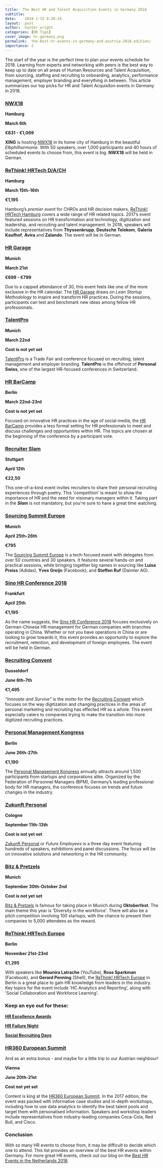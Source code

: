 ```yaml
---
title:  The Best HR and Talent Acquisition Events in Germany 2018 
subtitle:
date:    2018-1-15 8:20:16
layout:  post
author:  hunter_wright
categories: [HR Tips]
cover_image: hr-germany.png
permalink:  the-best-hr-events-in-germany-and-austria-2018-edition/
importance: 2
---
```


The start of the year is the perfect time to plan your events schedule for 2018. Learning from experts and networking with peers is the best way to keep up to date on all areas of Human Resources and Talent Acquisition, from sourcing, staffing and recruiting to onboarding, analytics, performance management, employer branding and everything in between. This article summarizes our top picks for HR and Talent Acquisiton events in Germany in 2018.   

<!--more-->

### [NWX18](https://newworkexperience.xing.com/)

**Hamburg**

**March 6th**

**€831 - €1,069**

**XING** is hosting [NWX18](https://newworkexperience.xing.com/) in its home city of Hamburg in the beautiful *Elbphilharmonie*. With 50 speakers, over 1,000 participants and 40 hours of scheduled events to choose from, this event is big. **NWX18** will be held in German.

### [ReThink! HRTech D/A/CH](http://rethink-hrtech.de/de/)

**Hamburg**

**March 15th-16th**

**€1,195**

Hamburg’s *premier event* for CHROs and HR decision makers, [ReThink! HRTech Hamburg](http://rethink-hrtech.de/de/) covers a wide range of HR related topics. 2017’s event featured sessions on HR transformation and technology, digitization and leadership, and recruiting and talent management. In 2018, speakers will include representatives from **Thyssenkrupp**, **Deutsche Telekom**, **Galeria Kaufhof**, **Avira** and **Zalando**. The event will be in German. 
 
### [HR Garage](https://hr-garage.de/index.php#termine)

**Munich**

**March 21st**

**€699 - €799**

Due to a capped attendance of 30, this event feels like one of the more exclusive in the HR calendar. The [HR Garage](https://hr-garage.de/index.php#termine) draws on *Lean Startup Methodology* to inspire and transform HR practices.  During the sessions, participants can test and benchmark new ideas among fellow HR professionals.  

### [TalentPro](http://www.talentpro.de/home.html)

**Munich**

**March 22nd**

**Cost is not yet set**

[TalentPro](http://www.talentpro.de/home.html) is a Trade Fair and conference focused on recruiting, talent management and employer branding. **TalentPro** is the offshoot of **Personal Swiss**, one of the largest HR-focused conferences in Switzerland.

### [HR BarCamp](hrbarcamp.eu/berlin/)

**Berlin** 

**March 22nd-23rd**

**Cost is not yet set**

Focused on innovative HR practices in the age of social media, the [HR BarCamp](hrbarcamp.eu/berlin/) provides a less formal setting for HR professionals to meet and discuss challenges and opportunities within HR. The topics are chosen at the beginning of the conference by a participant vote. 

### [Recruiter Slam](http://www.recruiterslam.de/)

**Stuttgart**

**April 12th**

**€22,50**

This one-of-a-kind event invites recruiters to share their personal recruiting experiences through poetry. This 'competition' is meant to show the importance of HR and the need for visionary managers within it. Taking part in the **_Slam_** is not mandatory, but you're sure to have a great time watching. 

### [Sourcing Summit Europe](https://www.sosueurope.com/)

**Munich** 

**April 25th-26th**

**€795**

The [Sourcing Summit Europe](https://www.sosueurope.com/) is a tech-focused event with delegates from over 50 countries and 30 speakers. It features several hands-on and practical sessions, while bringing together big names in sourcing like **Luisa Preiss** (Adidas), **Yves Greijn** (Facebook), and **Steffen Ruf** (Daimler AG).

### [Sino HR Conference 2018](http://www.sino-hr-conference.com/en/home.html)

**Frankfurt**

**April 25th**

**€1,195**

As the name suggests, the [Sino HR Conference 2018](http://www.sino-hr-conference.com/en/home.html) focuses exclusively on German-Chinese HR management for German companies with branches operating in China. Whether or not you have operations in China or are looking to grow towards it, this event provides an opportunity to explore the recruitment, retention, and development of foreign employees. The event will be held in German.

### [Recruiting Convent](https://www.recruiting-convent.de/)

**Dusseldorf**

**June 6th-7th**

**€1,495**

*"Innovate and Survive"* is the motto for the [Recruiting Convent](https://www.recruiting-convent.de/) which focuses on the way digitization and changing practices in the areas of personal marketing and recruiting has effected HR as a whole. This event especially caters to  companies trying to make the transition into more digitized recruiting practices.

### [Personal Management Kongress](https://www.personalmanagementkongress.de/)

**Berlin**

**June 26th-27th**

**€1,190**

The [Personal Management Kongress](https://www.personalmanagementkongress.de/) annually attracts around 1,500 participants from startups and corporations alike. Organized by the Federation of Personnel Managers (BPM), Germany’s leading professional body for HR managers, the conference focuses on trends and future changes in the industry. 

### [Zukunft Personal](http://www.zukunft-personal.de/)

**Cologne**

**September 11th-13th**

**Cost is not yet set**

[Zukunft Personal](http://www.zukunft-personal.de/) or *Future Employees* is a three day event featuring hundreds of speakers, exhibitions and panel discussions. The focus will be on innovative solutions and networking in the HR community.  

### [Bitz & Pretzels](https://www.bitsandpretzels.com/)

**Munich**

**September 30th-October 2nd**

**Cost is not yet set**

[Bitz & Pretzels](https://www.bitsandpretzels.com/) is famous for taking place in Munich during **Oktoberfest**. The main theme this year is 'Diversity in the workforce'. There will also be a pitch competition involving 100 startups, with the chance to present their companies to 5,000 attendees as the reward.

### [ReThink! HRTech Europe](http://rethink-hrtech.com/en/)

**Berlin**

**November 21st-23rd**

**€1,295**

With speakers like **Mounira Latrache** (YouTube), **Ross Sparkman** (Facebook), and **Gerard Penning** (Shell), the [ReThink! HRTech Europe](http://rethink-hrtech.com/en/) in Berlin is a great place to gain HR knowledge from leaders in the industry. Key topics for the event include 'HC Analytics and Reporting', along with 'Social Collaboration and Workforce Learning'.

### Keep an eye out for these:

**[HR Excellence Awards](https://www.hr-excellence-awards.de/kategorien/)**

**[HR Failure Night](http://failure-night.com/zukuenftige-veranstaltungen/)**

**[Social Recruiting Days](https://www.socialrecruitingdays.de/en/)**

### [HR360 European Summit](http://hr360.wbresearch.com/)

And as an extra bonus - and maybe for a little trip to our Austrian neighbour! 

**Vienna**

**June 20th-21st**

**Cost not yet set**

Content is king at the [HR360 European Summit](http://hr360.wbresearch.com/). In the 2017 edition, the event was packed with informative case studies and in-depth workshops, including how to use data analytics to identify the best talent pools and target them with personalised information. Speakers and workshop leaders include representatives from industry-leading companies Coca-Cola, Red Bull, and Cisco.  

### Conclusion

With so many HR events to choose from, it may be difficult to decide which one to attend. This list provides an overview of the best HR events within Germany. For more great HR events, check out our blog on the [Best HR Events in the Netherlands 2018](blog.honeypot.io/the-best-hr-events-in-the-netherlands/).




